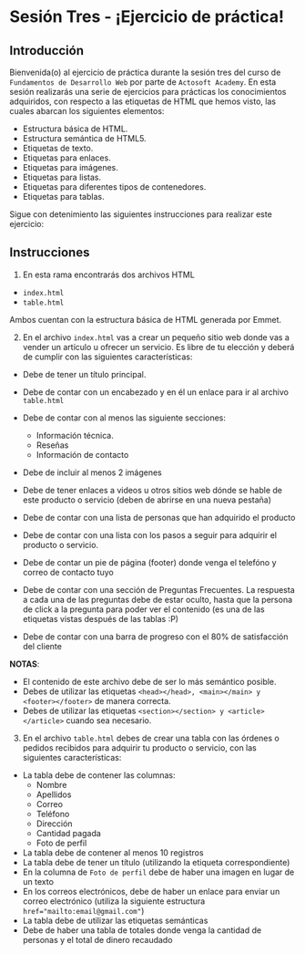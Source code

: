 # Sesión Tres - ¡Ejercicio de práctica!

## Introducción

Bienvenida(o) al ejercicio de práctica durante la sesión tres del curso de `Fundamentos de Desarrollo Web` por parte de `Actosoft Academy`.
En esta sesión realizarás una serie de ejercicios para prácticas los conocimientos adquiridos, con respecto a las etiquetas de HTML que hemos visto, las cuales abarcan los siguientes elementos:

- Estructura básica de HTML.
- Estructura semántica de HTML5.
- Etiquetas de texto.
- Etiquetas para enlaces.
- Etiquetas para imágenes.
- Etiquetas para listas.
- Etiquetas para diferentes tipos de contenedores.
- Etiquetas para tablas.

Sigue con detenimiento las siguientes instrucciones para realizar este ejercicio:

## Instrucciones

1. En esta rama encontrarás dos archivos HTML
- `index.html`
- `table.html`

Ambos cuentan con la estructura básica de HTML generada por Emmet.

2. En el archivo `index.html` vas a crear un pequeño sitio web donde vas a vender un artículo u ofrecer un servicio. Es libre de tu elección y deberá de cumplir con las siguientes características:
- Debe de tener un título principal.
- Debe de contar con un encabezado y en él un enlace para ir al archivo `table.html`
- Debe de contar con al menos las siguiente secciones:
  - Información técnica.
  - Reseñas
  - Información de contacto
- Debe de incluir al menos 2 imágenes
- Debe de tener enlaces a videos u otros sitios web dónde se hable de este producto o servicio (deben de abrirse en una nueva pestaña)
- Debe de contar con una lista de personas que han adquirido el producto
- Debe de contar con una lista con los pasos a seguir para adquirir el producto o servicio.
- Debe de contar un pie de página (footer) donde venga el telefóno y correo de contacto tuyo

- Debe de contar con una sección de Preguntas Frecuentes. La respuesta a cada una de las preguntas debe de estar oculto, hasta que la persona de click a la pregunta para poder ver el contenido (es una de las etiquetas vistas después de las tablas :P)
- Debe de contar con una barra de progreso con el 80% de satisfacción del cliente

**NOTAS**:
- El contenido de este archivo debe de ser lo más semántico posible.
- Debes de utilizar las etiquetas `<head></head>, <main></main> y <footer></footer>` de manera correcta.
- Debes de utilizar las etiquetas `<section></section> y <article></article>` cuando sea necesario.

3. En el archivo `table.html` debes de crear una tabla con las órdenes o pedidos recibidos para adquirir tu producto o servicio, con las siguientes características:
- La tabla debe de contener las columnas:
  - Nombre
  - Apellidos
  - Correo
  - Teléfono
  - Dirección
  - Cantidad pagada
  - Foto de perfil
- La tabla debe de contener al menos 10 registros
- La tabla debe de tener un título (utilizando la etiqueta correspondiente)
- En la columna de `Foto de perfil` debe de haber una imagen en lugar de un texto
- En los correos electrónicos, debe de haber un enlace para enviar un correo electrónico (utiliza la siguiente estructura `href="mailto:email@gmail.com"`)
- La tabla debe de utilizar las etiquetas semánticas
- Debe de haber una tabla de totales donde venga la cantidad de personas y el total de dinero recaudado




